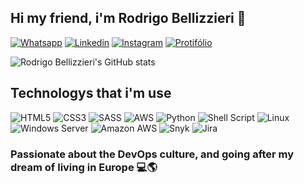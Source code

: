 ## Hi my friend, i'm Rodrigo Bellizzieri 🚀

[![Whatsapp](https://img.shields.io/badge/WhatsApp-25D366?style=for-the-badge&logo=whatsapp&logoColor=white)](https://wa.me/qr/OP5G5FYWJ42UI1)
[![Linkedin](https://img.shields.io/badge/LinkedIn-0077B5?style=for-the-badge&logo=linkedin&logoColor=white)](https://www.linkedin.com/in/rodrigo-bellizzieri-45b73bb3/)
[![Instagram](https://img.shields.io/badge/Instagram-E4405F?style=for-the-badge&logo=instagram&logoColor=white)](https://www.instagram.com/rodrigo.bellizzieri/)
[![Protifólio](https://img.shields.io/badge/protifólio-000000?style=for-the-badge&logo=About.me&logoColor=white)](#)
<br/>

![Rodrigo Bellizzieri's GitHub stats](https://github-readme-stats.vercel.app/api?username=rodrigobellizzieri&show_icons=true&theme=tokyonight)


## Technologys that i'm use

<div style= "display: inline-block">
    <img src="https://img.shields.io/badge/HTML5-E34F26?style=for-the-badge&logo=html5&logoColor=white" alt="HTML5" title="HTML5">
    <img src="https://img.shields.io/badge/CSS3-1572B6?style=for-the-badge&logo=css3&logoColor=white" alt="CSS3" title="CSS3">
    <img src="https://img.shields.io/badge/Sass-CC6699?style=for-the-badge&logo=sass&logoColor=white" alt="SASS" title="SASS">
    <img src="https://img.shields.io/badge/Amazon_AWS-232F3E?style=for-the-badge&logo=amazon-aws&logoColor=white" alt="AWS" title="AWS">
    <img src="https://img.shields.io/badge/Python-3776AB?style=for-the-badge&logo=python&logoColor=white" alt="Python" title="Python">
    <img src="https://img.shields.io/badge/Shell_Script-121011?style=for-the-badge&logo=gnu-bash&logoColor=white" alt="Shell Script" title="Shell Script">
    <img src="https://img.shields.io/badge/Linux-FCC624?style=for-the-badge&logo=linux&logoColor=black" alt="Linux" title="Linux">
    <img src="https://img.shields.io/badge/Windows-0078D6?style=for-the-badge&logo=windows&logoColor=white" alt="Windows Server" title="Windows Server">
    <img src="https://img.shields.io/badge/Amazon_AWS-FF9900?style=for-the-badge&logo=amazonaws&logoColor=white" alt="Amazon AWS" title="Amazon AWS">
    <img src="https://img.shields.io/badge/Snyk-4C4A73?style=for-the-badge&logo=snyk&logoColor=white" alt="Snyk" title="Snyk">
    <img src="https://img.shields.io/badge/Jira-0052CC?style=for-the-badge&logo=Jira&logoColor=white" alt="Jira" title="Jira">
</div>

### <strong>Passionate about the DevOps culture, and going after my dream of living in Europe</strong> 💻🌎

